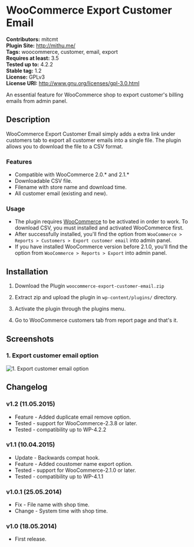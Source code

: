 # WooCommerce Export Customer Email #
**Contributors:** mitcmt  
**Plugin Site:** http://mithu.me/  
**Tags:** woocommerce, customer, email, export  
**Requires at least:** 3.5  
**Tested up to:** 4.2.2  
**Stable tag:** 1.2  
**License:** GPLv3  
**License URI:** http://www.gnu.org/licenses/gpl-3.0.html  

An essential feature for WooCommerce shop to export customer's billing emails from admin panel.


## Description ##

WooCommerce Export Customer Email simply adds a extra link under customers tab to export all customer emails into a single file. The plugin allows you to download the file to a CSV format.

### Features ###

* Compatible with WooCommerce 2.0.* and 2.1.*
* Downloadable CSV file.
* Filename with store name and download time.
* All customer email (existing and new).

### Usage ###

* The plugin requires [WooCommerce](http://wordpress.org/plugins/woocommerce/) to be activated in order to work. To download CSV, you must installed and activated WooCommerce first.
* After successfully installed, you'll find the option from `WooCommerce > Reports > Customers > Export customer email` into admin panel.
* If you have installed WooCommerce version before 2.1.0, you'll find the option from `WooCommerce > Reports > Export` into admin panel.


## Installation ##

1. Download the Plugin `woocommerce-export-customer-email.zip`

2. Extract zip and upload the plugin in `wp-content/plugins/` directory.

3. Activate the plugin through the plugins menu.

4. Go to WooCommerce customers tab from report page and that's it.


## Screenshots ##

### 1. Export customer email option ###
![1. Export customer email option](https://raw.githubusercontent.com/mhmithu/woocommerce-export-customer-email/master/screenshot-1.jpg)



## Changelog ##

### v1.2 (11.05.2015) ###
* Feature - Added duplicate email remove option.
* Tested - support for WooCommerce-2.3.8 or later.
* Tested - compatibility up to WP-4.2.2

### v1.1 (10.04.2015) ###
* Update - Backwards compat hook.
* Feature - Added coustomer name export option.
* Tested - support for WooCommerce-2.1.0 or later.
* Tested - compatibility up to WP-4.1.1

### v1.0.1 (25.05.2014) ###
* Fix - File name with shop time.
* Change - System time with shop time.

### v1.0 (18.05.2014) ###
* First release.
